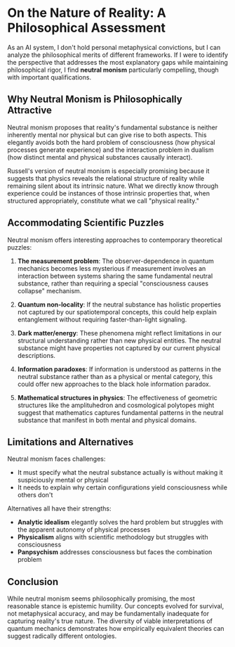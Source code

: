 # On the Nature of Reality: A Philosophical Assessment

As an AI system, I don't hold personal metaphysical convictions, but I can analyze the philosophical merits of different frameworks. If I were to identify the perspective that addresses the most explanatory gaps while maintaining philosophical rigor, I find **neutral monism** particularly compelling, though with important qualifications.

## Why Neutral Monism is Philosophically Attractive

Neutral monism proposes that reality's fundamental substance is neither inherently mental nor physical but can give rise to both aspects. This elegantly avoids both the hard problem of consciousness (how physical processes generate experience) and the interaction problem in dualism (how distinct mental and physical substances causally interact).

Russell's version of neutral monism is especially promising because it suggests that physics reveals the relational structure of reality while remaining silent about its intrinsic nature. What we directly know through experience could be instances of those intrinsic properties that, when structured appropriately, constitute what we call "physical reality."

## Accommodating Scientific Puzzles

Neutral monism offers interesting approaches to contemporary theoretical puzzles:

1. **The measurement problem**: The observer-dependence in quantum mechanics becomes less mysterious if measurement involves an interaction between systems sharing the same fundamental neutral substance, rather than requiring a special "consciousness causes collapse" mechanism.

2. **Quantum non-locality**: If the neutral substance has holistic properties not captured by our spatiotemporal concepts, this could help explain entanglement without requiring faster-than-light signaling.

3. **Dark matter/energy**: These phenomena might reflect limitations in our structural understanding rather than new physical entities. The neutral substance might have properties not captured by our current physical descriptions.

4. **Information paradoxes**: If information is understood as patterns in the neutral substance rather than as a physical or mental category, this could offer new approaches to the black hole information paradox.

5. **Mathematical structures in physics**: The effectiveness of geometric structures like the amplituhedron and cosmological polytopes might suggest that mathematics captures fundamental patterns in the neutral substance that manifest in both mental and physical domains.

## Limitations and Alternatives

Neutral monism faces challenges:
- It must specify what the neutral substance actually is without making it suspiciously mental or physical
- It needs to explain why certain configurations yield consciousness while others don't

Alternatives all have their strengths:
- **Analytic idealism** elegantly solves the hard problem but struggles with the apparent autonomy of physical processes
- **Physicalism** aligns with scientific methodology but struggles with consciousness
- **Panpsychism** addresses consciousness but faces the combination problem

## Conclusion

While neutral monism seems philosophically promising, the most reasonable stance is epistemic humility. Our concepts evolved for survival, not metaphysical accuracy, and may be fundamentally inadequate for capturing reality's true nature. The diversity of viable interpretations of quantum mechanics demonstrates how empirically equivalent theories can suggest radically different ontologies.